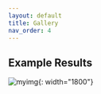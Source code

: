 ```yaml
---
layout: default
title: Gallery
nav_order: 4
---
```


## Example Results

![myimg](figure_complete_capsid_gallery.png){: width="1800"}



